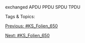 exchanged
APDU
PPDU
SPDU
TPDU

   Tags & Topics:
   

[Previous: #KS_Folien_650](KS_Folien_650.md)

[Next: #KS_Folien_650](KS_Folien_650.md)